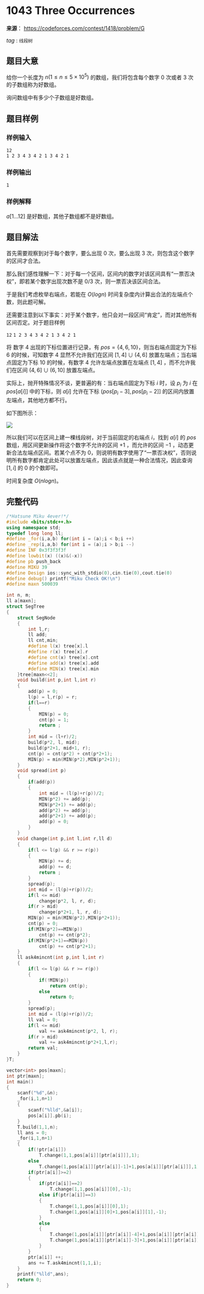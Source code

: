 # 1043  Three Occurrences

**来源**： https://codeforces.com/contest/1418/problem/G

$tag$ : `线段树` 



## 题目大意

给你一个长度为 $n(1≤n≤5×10^5)$ 的数组，我们将包含每个数字 $0$ 次或者 $3$ 次的子数组称为好数组。

询问数组中有多少个子数组是好数组。



## 题目样例

### 样例输入

```
12
1 2 3 4 3 4 2 1 3 4 2 1
```

### 样例输出

```
1
```

### 样例解释

$a[1...12]$ 是好数组，其他子数组都不是好数组。



## 题目解法

首先需要观察到对于每个数字，要么出现 $0$ 次，要么出现 $3$ 次，则包含这个数字的区间才合法。

那么我们感性理解一下：对于每一个区间，区间内的数字对该区间具有“一票否决权”，即若某个数字出现次数不是 $0/3$ 次，则一票否决该区间合法。

于是我们考虑枚举右端点，若能在 $O(logn)$ 时间复杂度内计算出合法的左端点个数，则此题可解。

还需要注意到以下事实：对于某个数字，他只会对一段区间“肯定”，而对其他所有区间否定。对于题目样例

`12` 
`1 2 3 4 3 4 2 1 3 4 2 1`

将 数字 $4$ 出现的下标位置进行记录，有 $pos=\{4,6,10\}$，则当右端点固定为下标 $6$ 的时候，可知数字 $4$ 显然不允许我们在区间 $[1,4]∪(4,6]$ 放置左端点；当右端点固定为下标 $10$ 的时候，有数字 $4$ 允许左端点放置在左端点 $[1,4]$ ，而不允许我们在区间 $(4,6]∪(6,10]$ 放置左端点。

实际上，抛开特殊情况不谈，更普遍的有：当右端点固定为下标 $i$ 时，设 $p_i$ 为 $i$ 在 $pos[a[i]]$ 中的下标，则 $a[i]$ 允许在下标 $(pos[p_i-3],pos[p_i-2]]$ 的区间内放置左端点，其他地方都不行。

如下图所示：

![](https://s1.ax1x.com/2020/09/16/wchbtS.md.jpg)

所以我们可以在区间上建一棵线段树，对于当前固定的右端点 $i$，找到 $a[i]$ 的 $pos$ 数组，用区间更新操作将这个数字不允许的区间 $+1$ ，而允许的区间 $-1$ ，动态更新合法左端点区间。若某个点不为 $0$，则说明有数字使用了“一票否决权”，否则说明所有数字都肯定此处可以放置左端点，因此该点就是一种合法情况，因此查询 $[1,i]$ 的 $0$ 的个数即可。

时间复杂度 $O(nlogn)$。

## 完整代码

```c++
/*Hatsune Miku 4ever!*/
#include <bits/stdc++.h>
using namespace std;
typedef long long ll;
#define _for(i,a,b) for(int i = (a);i < b;i ++)
#define _rep(i,a,b) for(int i = (a);i > b;i --)
#define INF 0x3f3f3f3f
#define lowbit(x) ((x)&(-x))
#define pb push_back
#define MIKU 39
#define Design ios::sync_with_stdio(0),cin.tie(0),cout.tie(0)
#define debug() printf("Miku Check OK!\n")
#define maxn 500039

int n, m;
ll a[maxn];
struct SegTree
{
	struct SegNode
	{
		int l,r;
		ll add;
		ll cnt,min;
		#define l(x) tree[x].l
		#define r(x) tree[x].r
		#define cnt(x) tree[x].cnt
		#define add(x) tree[x].add
		#define MIN(x) tree[x].min
	}tree[maxn<<2];
	void build(int p,int l,int r)
	{
		add(p) = 0;
		l(p) = l,r(p) = r;
		if(l==r)
		{
			MIN(p) = 0;
			cnt(p) = 1;
			return ;
		}
		int mid = (l+r)/2;
		build(p*2, l, mid);
		build(p*2+1, mid+1, r);
		cnt(p) = cnt(p*2) + cnt(p*2+1); 
		MIN(p) = min(MIN(p*2),MIN(p*2+1));
	}
	void spread(int p)
	{
		if(add(p))
		{
			int mid = (l(p)+r(p))/2;
			MIN(p*2) += add(p);
			MIN(p*2+1) += add(p);
			add(p*2) += add(p);
			add(p*2+1) += add(p);
			add(p) = 0;
		} 
	}
	void change(int p,int l,int r,ll d)
	{
		if(l <= l(p) && r >= r(p))
		{
			MIN(p) += d;
			add(p) += d;
			return ;
		} 
		spread(p);
		int mid = (l(p)+r(p))/2;
		if(l <= mid)
			change(p*2, l, r, d);
		if(r > mid)
			change(p*2+1, l, r, d);
		MIN(p) = min(MIN(p*2),MIN(p*2+1));
		cnt(p) = 0;
		if(MIN(p*2)==MIN(p))
			cnt(p) += cnt(p*2);
		if(MIN(p*2+1)==MIN(p))
			cnt(p) += cnt(p*2+1);
	} 
	ll ask4mincnt(int p,int l,int r)
	{
		if(l <= l(p) && r >= r(p))
		{
			if(!MIN(p))
				return cnt(p);
			else
				return 0;
		}
		spread(p);
		int mid = (l(p)+r(p))/2;
		ll val = 0;
		if(l <= mid)
			val += ask4mincnt(p*2, l, r);
		if(r > mid)
			val += ask4mincnt(p*2+1,l,r);
		return val;
	}
}T;

vector<int> pos[maxn]; 
int ptr[maxn];
int main()
{
	scanf("%d",&n);
	_for(i,1,n+1)
	{
		scanf("%lld",&a[i]);
		pos[a[i]].pb(i);
	}
	T.build(1,1,n);
	ll ans = 0;
	_for(i,1,n+1)
	{
		if(!ptr[a[i]])
			T.change(1,1,pos[a[i]][ptr[a[i]]],1);
		else
			T.change(1,pos[a[i]][ptr[a[i]]-1]+1,pos[a[i]][ptr[a[i]]],1);
		if(ptr[a[i]]>=2)
		{
			if(ptr[a[i]]==2)
				T.change(1,1,pos[a[i]][0],-1);
			else if(ptr[a[i]]==3)
			{
				T.change(1,1,pos[a[i]][0],1);
				T.change(1,pos[a[i]][0]+1,pos[a[i]][1],-1);
			}
			else
			{
				T.change(1,pos[a[i]][ptr[a[i]]-4]+1,pos[a[i]][ptr[a[i]]-3],1);
				T.change(1,pos[a[i]][ptr[a[i]]-3]+1,pos[a[i]][ptr[a[i]]-2],-1);
			}
		}
		ptr[a[i]] ++;
		ans += T.ask4mincnt(1,1,i);
	}
	printf("%lld",ans);
	return 0;
}
```


